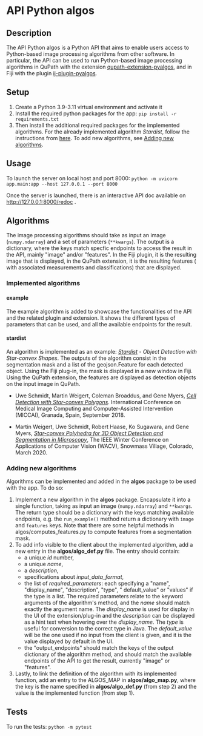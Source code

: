 # API Python algos

## Description

The API Python algos is a Python API that aims to enable users access to Python-based image processing algorithms
from other software.
In particular, the API can be used to run Python-based image processing algorithms in QuPath with the extension
[qupath-extension-pyalgos](https://github.com/EPFL-Center-for-Imaging/qupath-extension-pyalogs),
and in Fiji with the plugin [ij-plugin-pyalgos](https://github.com/EPFL-Center-for-Imaging/ij-plugin-pyalgos).

## Setup

1. Create a Python 3.9-3.11 virtual environment and activate it
2. Install the required python packages for the app:
   `pip install -r requirements.txt`
3. Then install the additional required packages for the implemented algorithms. For the already implemented algorithm *Stardist*,
   follow the instructions from [here](https://github.com/stardist/stardist?tab=readme-ov-file#installation).
   To add new algorithms, see [Adding new algorithms](#adding-new-algorithms).

## Usage

To launch the server on local host and port 8000:
```python -m uvicorn app.main:app --host 127.0.0.1 --port 8000```

Once the server is launched, there is an interactive API doc available on http://127.0.0.1:8000/redoc .

## Algorithms

The image processing algorithms should take as input an image (`numpy.ndarray`) and a set of parameters (`**kwargs`).
The output is a dictionary, where the keys match specfic endpoints to access the result in the API, mainly "image"
and/or "features".
In the Fiji plugin, it is the resulting image that is displayed, in the QuPath extension, it is the resulting features (
with associated measurements and classifications)
that are displayed.

### Implemented algorithms

#### example

The example algorithm is added to showcase the functionalities of the API and the related plugin and extension.
It shows the different types of parameters that can be used, and all the available endpoints for the result.

#### stardist

An algorithm is implemented as an example: *[Stardist](https://github.com/stardist/stardist) - Object Detection with
Star-convex Shapes*.
The outputs of the algorithm consist in the segmentation mask and a list of the geojson.Feature for each detected
object.
Using the Fiji plug-in, the mask is displayed in a new window in Fiji.
Using the QuPath extension, the features are displayed as detection objects on the input image in QuPath.

- Uwe Schmidt, Martin Weigert, Coleman Broaddus, and Gene Myers,
  [*Cell Detection with Star-convex Polygons*](https://arxiv.org/abs/1806.03535).
  International Conference on Medical Image Computing and Computer-Assisted Intervention (MICCAI), Granada, Spain,
  September 2018.

- Martin Weigert, Uwe Schmidt, Robert Haase, Ko Sugawara, and Gene Myers,
  [*Star-convex Polyhedra for 3D Object Detection and Segmentation in
  Microscopy*](http://openaccess.thecvf.com/content_WACV_2020/papers/Weigert_Star-convex_Polyhedra_for_3D_Object_Detection_and_Segmentation_in_Microscopy_WACV_2020_paper.pdf),
  The IEEE Winter Conference on Applications of Computer Vision (WACV), Snowmass Village, Colorado, March 2020.

### Adding new algorithms

Algorithms can be implemented and added in the **algos** package to be used with the app.
To do so:

1. Implement a new algorithm in the **algos** package. Encapsulate it into a single function, taking as input an image
   (`numpy.ndarray`) and `**kwargs`.
   The return type should be a dictionary with the keys matching available endpoints, e.g. the ```run_example()```
   method return a dictionary with `image` and  `features` keys.
   Note that there are some helpful methods in algos/computes_features.py to compute features from a segmentation mask.
2. To add info visible to the client about the implemented algorithm, add a new entry in the **algos/algo_def.py** file.
   The entry should contain:
    - a unique *id* number,
    - a unique *name*,
    - a *description*,
    - specifications about *input_data_format*,
    - the list of *required_parameters*: each specifying a "name", "display_name", "description", "type", "
      default_value" or "values" if the type is a list.
      The required parameters relate to the keyword arguments of the algorithm's method, and
      the *name* should match exactly the argument name.
      The *display_name* is used for display in the UI of the extension/plug-in and the *description* can be displayed
      as a
      hint text when hovering over the *display_name*.
      The *type* is useful for conversion to the correct type in Java. The *default_value* will be the one used if
      no input from the client is given, and it is the value displayed by default in the UI.
    - the "output_endpoints" should match the keys of the output dictionary of the algorithm method, and should match
      the available endpoints of the API to get the result, currently "image" or "features".
3. Lastly, to link the definition of the algorithm with its implemented function,
   add an entry to the ALGOS_MAP in **algos/algo_map.py**, where the key is the name specified
   in **algos/algo_def.py** (from step 2) and the value is the implemented function (from step 1).

## Tests

To run the tests: ```python -m pytest```
